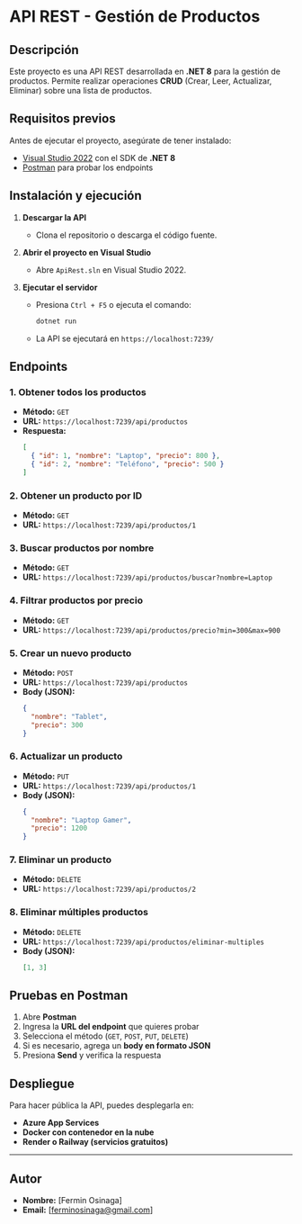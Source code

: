 # API REST - Gestión de Productos

## Descripción
Este proyecto es una API REST desarrollada en **.NET 8** para la gestión de productos. Permite realizar operaciones **CRUD** (Crear, Leer, Actualizar, Eliminar) sobre una lista de productos.

## Requisitos previos
Antes de ejecutar el proyecto, asegúrate de tener instalado:
- [Visual Studio 2022](https://visualstudio.microsoft.com/) con el SDK de **.NET 8**
- [Postman](https://www.postman.com/downloads/) para probar los endpoints

## Instalación y ejecución

1. **Descargar la API**
   - Clona el repositorio o descarga el código fuente.

2. **Abrir el proyecto en Visual Studio**
   - Abre `ApiRest.sln` en Visual Studio 2022.

3. **Ejecutar el servidor**
   - Presiona `Ctrl + F5` o ejecuta el comando:
     ```sh
     dotnet run
     ```
   - La API se ejecutará en `https://localhost:7239/`

## Endpoints

### **1. Obtener todos los productos**
- **Método:** `GET`
- **URL:** `https://localhost:7239/api/productos`
- **Respuesta:**
  ```json
  [
    { "id": 1, "nombre": "Laptop", "precio": 800 },
    { "id": 2, "nombre": "Teléfono", "precio": 500 }
  ]
  ```

### **2. Obtener un producto por ID**
- **Método:** `GET`
- **URL:** `https://localhost:7239/api/productos/1`

### **3. Buscar productos por nombre**
- **Método:** `GET`
- **URL:** `https://localhost:7239/api/productos/buscar?nombre=Laptop`

### **4. Filtrar productos por precio**
- **Método:** `GET`
- **URL:** `https://localhost:7239/api/productos/precio?min=300&max=900`

### **5. Crear un nuevo producto**
- **Método:** `POST`
- **URL:** `https://localhost:7239/api/productos`
- **Body (JSON):**
  ```json
  {
    "nombre": "Tablet",
    "precio": 300
  }
  ```

### **6. Actualizar un producto**
- **Método:** `PUT`
- **URL:** `https://localhost:7239/api/productos/1`
- **Body (JSON):**
  ```json
  {
    "nombre": "Laptop Gamer",
    "precio": 1200
  }
  ```

### **7. Eliminar un producto**
- **Método:** `DELETE`
- **URL:** `https://localhost:7239/api/productos/2`

### **8. Eliminar múltiples productos**
- **Método:** `DELETE`
- **URL:** `https://localhost:7239/api/productos/eliminar-multiples`
- **Body (JSON):**
  ```json
  [1, 3]
  ```

## Pruebas en Postman
1. Abre **Postman**
2. Ingresa la **URL del endpoint** que quieres probar
3. Selecciona el método (`GET`, `POST`, `PUT`, `DELETE`)
4. Si es necesario, agrega un **body en formato JSON**
5. Presiona **Send** y verifica la respuesta

## Despliegue
Para hacer pública la API, puedes desplegarla en:
- **Azure App Services**
- **Docker con contenedor en la nube**
- **Render o Railway (servicios gratuitos)**

---

## Autor
- **Nombre:** [Fermin Osinaga]
- **Email:** [ferminosinaga@gmail.com]

